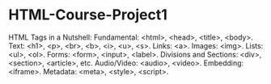# HTML-Course-Project1
HTML Tags in a Nutshell:  Fundamental: &lt;html>, &lt;head>, &lt;title>, &lt;body>. Text: &lt;h1>, &lt;p>, &lt;br>, &lt;b>, &lt;i>, &lt;u>, &lt;s>. Links: &lt;a>. Images: &lt;img>. Lists: &lt;ul>, &lt;ol>. Forms: &lt;form>, &lt;input>, &lt;label>. Divisions and Sections: &lt;div>, &lt;section>, &lt;article>, etc. Audio/Video: &lt;audio>, &lt;video>. Embedding: &lt;iframe>. Metadata: &lt;meta>, &lt;style>, &lt;script>.
